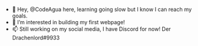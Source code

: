 - 👋 Hey, @CodeAgua here, learning going slow but I know I can reach my goals.
- 👀 I’m interested in building my first webpage!
- 📫 Still working on my social media, I have Discord for now! Der Drachenlord#9933

<!---
CodeAgua/CodeAgua is a ✨ special ✨ repository because its `README.md` (this file) appears on your GitHub profile.
You can click the Preview link to take a look at your changes.
--->
